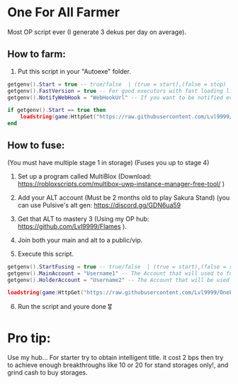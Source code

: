 # One For All Farmer

Most OP script ever (I generate 3 dekus per day on average).

## How to farm:
1. Put this script in your "Autoexe" folder.

```lua
getgenv().Start = true -- true/false  | (true = start),(false = stop)
getgenv().FastVersion = true -- For good executors with fast loading like krnl
getgenv().NotifyWebHook = "WebHookUrl" -- If you want to be notified everytime you get a OFA (Optional)

if getgenv().Start == true then
    loadstring(game:HttpGet("https://raw.githubusercontent.com/Lvl9999/OneForAll/main/SakuraStand"))();
end
```

## How to fuse:
(You must have multiple stage 1 in storage)
(Fuses you up to stage 4)
1. Set up a program called MultiBlox (Download: https://robloxscripts.com/multibox-uwp-instance-manager-free-tool/ )
2. Add your ALT account (Must be 2 months old to play Sakura Stand) (you can use Pulsive's alt gen: https://discord.gg/GDN6ua59
3. Get that ALT to mastery 3 (Using my OP hub: https://github.com/Lvl9999/Flames ).
4. Join both your main and alt to a public/vip.

5. Execute this script.
```lua
getgenv().StartFusing = true -- true/false  | (true = start),(false = stop)
getgenv().MainAccount = "Username1" -- The Account that will used to fuse the stages to the "Holder Account" and will recieve it back.
getgenv().HolderAccount = "Username2" -- The Account that will be used to be used to passed down and then give back the stages to "Main Account".

loadstring(game:HttpGet("https://raw.githubusercontent.com/Lvl9999/OneForAll/main/StageFuser"))();
```
6. Run the script and youre done 🎖️


# Pro tip:
Use my hub... For starter try to obtain intelligent title. it cost 2 bps then try to achieve enough breakthroughs like 10 or 20 for stand storages only!, and grind cash to buy storages.
